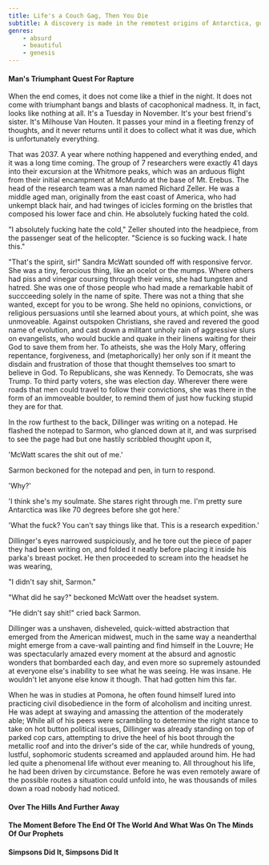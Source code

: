 ```yaml
---
title: Life's a Couch Gag, Then You Die
subtitle: A discovery is made in the remotest origins of Antarctica, guy.
genres: 
    - absurd
    - beautiful
    - genesis
---
```


#### Man's Triumphant Quest For Rapture

When the end comes, it does not come like a thief in the night. It does not come with triumphant bangs and blasts of cacophonical madness. It, in fact, looks like nothing at all. It's a Tuesday in November. It's your best friend's sister. It's Milhouse Van Houten. It passes your mind in a fleeting frenzy of thoughts, and it never returns until it does to collect what it was due, which is unfortunately everything.

That was 2037. A year where nothing happened and everything ended, and it was a long time coming. The group of 7 researchers were exactly 41 days into their excursion at the Whitmore peaks, which was an arduous flight from their initial encampment at McMurdo at the base of Mt. Erebus. The head of the research team was a man named Richard Zeller. He was a middle aged man, originally from the east coast of America, who had unkempt black hair, and had twinges of icicles forming on the bristles that composed his lower face and chin. He absolutely fucking hated the cold.

"I absolutely fucking hate the cold," Zeller shouted into the headpiece, from the passenger seat of the helicopter. "Science is so fucking wack. I hate this."

"That's the spirit, sir!" Sandra McWatt sounded off with responsive fervor. She was a tiny, ferocious thing, like an ocelot or the mumps. Where others had piss and vinegar coursing through their veins, she had tungsten and hatred. She was one of those people who had made a remarkable habit of succceeding solely in the name of spite. There was not a thing that she wanted, except for you to be wrong. She held no opinions, convictions, or religious persuasions until she learned about yours, at which point, she was unmoveable. Against outspoken Christians, she raved and revered the good name of evolution, and cast down a militant unholy rain of aggressive slurs on evangelists, who would buckle and quake in their linens waiting for their God to save them from her. To atheists, she was the Holy Mary, offering repentance, forgiveness, and (metaphorically) her only son if it meant the disdain and frustration of those that thought themselves too smart to believe in God. To Republicans, she was Kennedy. To Democrats, she was Trump. To third party voters, she was election day. Wherever there were roads that men could travel to follow their convictions, she was there in the form of an immoveable boulder, to remind them of just how fucking stupid they are for that.

In the row furthest to the back, Dillinger was writing on a notepad. He flashed the notepad to Sarmon, who glanced down at it, and was surprised to see the page had but one hastily scribbled thought upon it,

'McWatt scares the shit out of me.'

Sarmon beckoned for the notepad and pen, in turn to respond. 

'Why?'

'I think she's my soulmate. She stares right through me. I'm pretty sure Antarctica was like 70 degrees before she got here.'

'What the fuck? You can't say things like that. This is a research expedition.'

Dillinger's eyes narrowed suspiciously, and he tore out the piece of paper they had been writing on, and folded it neatly before placing it inside his parka's breast pocket. He then proceeded to scream into the headset he was wearing,

"I didn't say shit, Sarmon."

"What did he say?" beckoned McWatt over the headset system.

"He didn't say shit!" cried back Sarmon.

Dillinger was a unshaven, disheveled, quick-witted abstraction that emerged from the American midwest, much in the same way a neanderthal might emerge from a cave-wall painting and find himself in the Louvre; He was spectacularly amazed every moment at the absurd and agnostic wonders that bombarded each day, and even more so supremely astounded at everyone else's inability to see what he was seeing. He was insane. He wouldn't let anyone else know it though. That had gotten him this far.  

When he was in studies at Pomona, he often found himself lured into practicing civil disobedience in the form of alcoholism and inciting unrest. He was adept at swaying and amassing the attention of the moderately able; While all of his peers were scrambling to determine the right stance to take on hot button political issues, Dillinger was already standing on top of parked cop cars, attempting to drive the heel of his boot through the metallic roof and into the driver's side of the car, while hundreds of young, lustful, sophomoric students screamed and applauded around him. He had led quite a phenomenal life without ever meaning to. All throughout his life, he had been driven by circumstance. Before he was even remotely aware of the possible routes a situation could unfold into, he was thousands of miles down a road nobody had noticed. 



#### Over The Hills And Further Away

#### The Moment Before The End Of The World And What Was On The Minds Of Our Prophets

#### Simpsons Did It, Simpsons Did It
